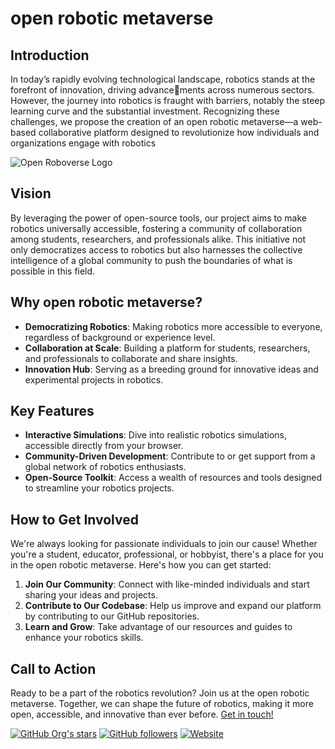 # open robotic metaverse

## Introduction

In today’s rapidly evolving technological landscape, robotics stands at the forefront of innovation, driving advancements across numerous sectors. However, the journey into robotics is fraught with barriers, notably the steep learning curve and the substantial investment. Recognizing these challenges, we propose the creation of an open robotic metaverse—a web-based collaborative platform designed to revolutionize how individuals and organizations engage with robotics

![Open Roboverse Logo](https://raw.githubusercontent.com/openroboverse/knowledge-base/main/docs/assets/icon.png)

## Vision

By leveraging the power of open-source tools, our project aims to make robotics universally accessible, fostering a community of collaboration among students, researchers, and professionals alike. This initiative not only democratizes access to robotics but also harnesses the collective intelligence of a global community to push the boundaries of what is possible in this field.

## Why open robotic metaverse?

- **Democratizing Robotics**: Making robotics more accessible to everyone, regardless of background or experience level.
- **Collaboration at Scale**: Building a platform for students, researchers, and professionals to collaborate and share insights.
- **Innovation Hub**: Serving as a breeding ground for innovative ideas and experimental projects in robotics.

## Key Features

- **Interactive Simulations**: Dive into realistic robotics simulations, accessible directly from your browser.
- **Community-Driven Development**: Contribute to or get support from a global network of robotics enthusiasts.
- **Open-Source Toolkit**: Access a wealth of resources and tools designed to streamline your robotics projects.

## How to Get Involved

We're always looking for passionate individuals to join our cause! Whether you're a student, educator, professional, or hobbyist, there's a place for you in the open robotic metaverse. Here's how you can get started:

1. **Join Our Community**: Connect with like-minded individuals and start sharing your ideas and projects.
2. **Contribute to Our Codebase**: Help us improve and expand our platform by contributing to our GitHub repositories.
3. **Learn and Grow**: Take advantage of our resources and guides to enhance your robotics skills.

## Call to Action

Ready to be a part of the robotics revolution? Join us at the open robotic metaverse. Together, we can shape the future of robotics, making it more open, accessible, and innovative than ever before. [Get in touch!](https://openroboticmetaverse.org/contact)

<!-- Badges for quick stats -->
[![GitHub Org's stars](https://img.shields.io/github/stars/openroboticmetaverse)](https://github.com/openroboticmetaverse) [![GitHub followers](https://img.shields.io/github/followers/openroboticmetaverse)](https://github.com/openroboticmetaverse)  [![Website](https://img.shields.io/website?url=https%3A%2F%2Fopenroboticmetaverse.org%2F)](https://openroboticmetaverse.org/)



